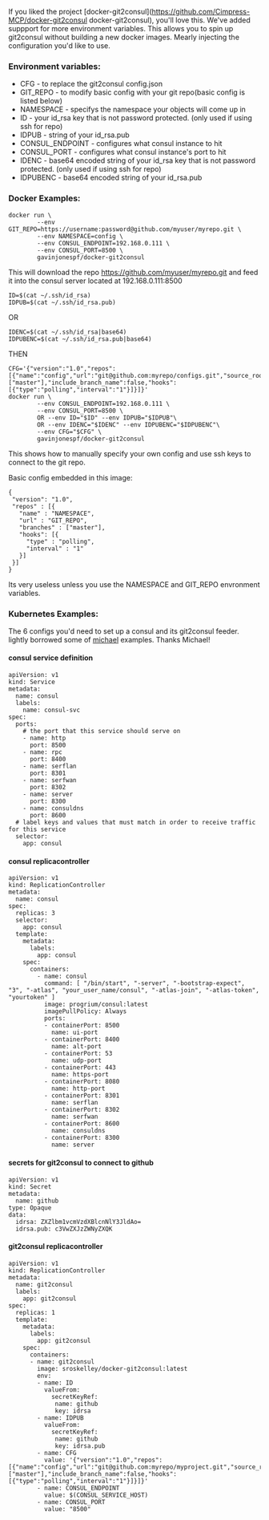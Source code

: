 If you liked the project [docker-git2consul](https://github.com/Cimpress-MCP/docker-git2consul docker-git2consul), you'll love this. We've added suppport for more environment variables. This allows you to spin up git2consul without building a new docker images. Mearly injecting the configuration you'd like to use.

### Environment variables:

*   CFG       - to replace the git2consul config.json  
*   GIT_REPO  - to modify basic config with your git repo(basic config is listed below)  
*   NAMESPACE - specifys the namespace your objects will come up in  
*   ID        - your id_rsa key that is not password protected. (only used if using ssh for repo)  
*   IDPUB     - string of your id_rsa.pub  
*   CONSUL_ENDPOINT - configures what consul instance to hit  
*   CONSUL_PORT - configures what consul instance's port to hit  
*   IDENC -  base64 encoded string of your id_rsa key that is not password protected. (only used if using ssh for repo) 
*   IDPUBENC - base64 encoded string of your id_rsa.pub  


### Docker Examples:
```
docker run \
        --env GIT_REPO=https://username:password@github.com/myuser/myrepo.git \
        --env NAMESPACE=config \
        --env CONSUL_ENDPOINT=192.168.0.111 \
        --env CONSUL_PORT=8500 \
        gavinjonespf/docker-git2consul
```
This will download the repo https://github.com/myuser/myrepo.git and feed it into the consul server located at 192.168.0.111:8500

```
ID=$(cat ~/.ssh/id_rsa)
IDPUB=$(cat ~/.ssh/id_rsa.pub)
```
OR
```
IDENC=$(cat ~/.ssh/id_rsa|base64)
IDPUBENC=$(cat ~/.ssh/id_rsa.pub|base64)
```
THEN

```
CFG='{"version":"1.0","repos":[{"name":"config","url":"git@github.com:myrepo/configs.git","source_root":"dev","mountpoint":"","branches":["master"],"include_branch_name":false,"hooks":[{"type":"polling","interval":"1"}]}]}'
docker run \
        --env CONSUL_ENDPOINT=192.168.0.111 \
        --env CONSUL_PORT=8500 \
        OR --env ID="$ID" --env IDPUB="$IDPUB"\
        OR --env IDENC="$IDENC" --env IDPUBENC="$IDPUBENC"\
        --env CFG="$CFG" \
        gavinjonespf/docker-git2consul
```
This shows how to manually specify your own config and use ssh keys to connect to the git repo. 


Basic config embedded in this image:
```
{
 "version": "1.0",
 "repos" : [{
   "name" : "NAMESPACE",
   "url" : "GIT_REPO",
   "branches" : ["master"],
   "hooks": [{
     "type" : "polling",
     "interval" : "1"
   }]
 }]
}
```
Its very useless unless you use the NAMESPACE and GIT_REPO envronment variables. 

### Kubernetes Examples:

The 6 configs you'd need to set up a consul and its git2consul feeder. lightly borrowed some of [michael](http://www.devoperandi.com/deploying-consul-in-kubernetes/ "michael's") examples. Thanks Michael!

#### consul service definition
```
apiVersion: v1
kind: Service
metadata:
  name: consul
  labels:
    name: consul-svc
spec:
  ports:
    # the port that this service should serve on
    - name: http
      port: 8500
    - name: rpc
      port: 8400
    - name: serflan
      port: 8301
    - name: serfwan
      port: 8302
    - name: server
      port: 8300
    - name: consuldns
      port: 8600
  # label keys and values that must match in order to receive traffic for this service
  selector:
    app: consul
```

#### consul replicacontroller
```
apiVersion: v1
kind: ReplicationController
metadata:
  name: consul
spec:
  replicas: 3
  selector:
    app: consul
  template:
    metadata:
      labels:
        app: consul
    spec:
      containers:
        - name: consul
          command: [ "/bin/start", "-server", "-bootstrap-expect", "3", "-atlas", "your_user_name/consul", "-atlas-join", "-atlas-token", "yourtoken" ]
          image: progrium/consul:latest
          imagePullPolicy: Always
          ports:
          - containerPort: 8500
            name: ui-port
          - containerPort: 8400
            name: alt-port
          - containerPort: 53
            name: udp-port
          - containerPort: 443
            name: https-port
          - containerPort: 8080
            name: http-port
          - containerPort: 8301
            name: serflan
          - containerPort: 8302
            name: serfwan
          - containerPort: 8600
            name: consuldns
          - containerPort: 8300
            name: server
```

#### secrets for git2consul to connect to github
```
apiVersion: v1
kind: Secret
metadata:
  name: github
type: Opaque
data:
  idrsa: ZXZlbm1vcmVzdXBlcnNlY3JldAo=
  idrsa.pub: c3VwZXJzZWNyZXQK
```

#### git2consul replicacontroller
```
apiVersion: v1
kind: ReplicationController
metadata:
  name: git2consul
  labels:
    app: git2consul
spec:
  replicas: 1
  template:
    metadata:
      labels:
        app: git2consul
    spec:
      containers:
      - name: git2consul
        image: sroskelley/docker-git2consul:latest
        env:
        - name: ID
          valueFrom:
            secretKeyRef:
             name: github
             key: idrsa
        - name: IDPUB
          valueFrom:
            secretKeyRef:
             name: github
             key: idrsa.pub
        - name: CFG
          value: '{"version":"1.0","repos":[{"name":"config","url":"git@github.com:myrepo/myproject.git","source_root":"dev","mountpoint":"","branches":["master"],"include_branch_name":false,"hooks":[{"type":"polling","interval":"1"}]}]}'
        - name: CONSUL_ENDPOINT
          value: $(CONSUL_SERVICE_HOST)
        - name: CONSUL_PORT
          value: "8500"
```
